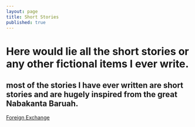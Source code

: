 ```yaml
---
layout: page
title: Short Stories 
published: true
---
```


# Here would lie all the short stories or any other fictional items I ever write.
## most of the stories I have ever written are short stories and are hugely inspired from the great Nabakanta Baruah.

[Foreign Exchange](./short_stories/2022-10-13-Foreign-Exchange.md)
